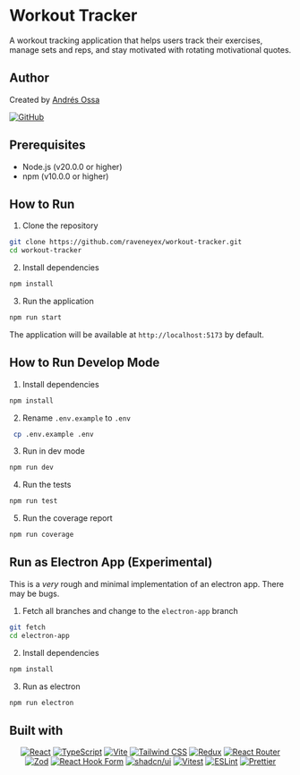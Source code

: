 # Workout Tracker

A workout tracking application that helps users track their exercises, manage sets and reps, and stay motivated with rotating motivational quotes.

## Author

Created by [Andrés Ossa](mailto:andres.ossa@gmail.com)

<a href="https://github.com/raveneyex">
  <img src="https://img.shields.io/badge/GitHub-181717?style=for-the-badge&logo=github&logoColor=white" alt="GitHub" />
</a>

## Prerequisites

- Node.js (v20.0.0 or higher)
- npm (v10.0.0 or higher)

## How to Run

1. Clone the repository

```bash
git clone https://github.com/raveneyex/workout-tracker.git
cd workout-tracker
```

2. Install dependencies

```bash
npm install
```

3. Run the application

```bash
npm run start
```

The application will be available at `http://localhost:5173` by default.

## How to Run Develop Mode

1. Install dependencies

```bash
npm install
```

2. Rename `.env.example` to `.env`

```bash
 cp .env.example .env
```

3. Run in dev mode

```bash
npm run dev
```

4. Run the tests

```bash
npm run test
```

5. Run the coverage report

```bash
npm run coverage
```

## Run as Electron App (Experimental)

This is a _very_ rough and minimal implementation of an electron app. There may be bugs.

1. Fetch all branches and change to the `electron-app` branch

```bash
git fetch
cd electron-app
```

2. Install dependencies

```bash
npm install
```

3. Run as electron

```bash
npm run electron
```

## Built with

<div align="center">
  <a href="https://react.dev/"><img src="https://img.shields.io/badge/React-20232A?style=for-the-badge&logo=react&logoColor=61DAFB" alt="React" /></a>
  <a href="https://www.typescriptlang.org/"><img src="https://img.shields.io/badge/TypeScript-007ACC?style=for-the-badge&logo=typescript&logoColor=white" alt="TypeScript" /></a>
  <a href="https://vitejs.dev/"><img src="https://img.shields.io/badge/Vite-B73BFE?style=for-the-badge&logo=vite&logoColor=FFD62E" alt="Vite" /></a>
  <a href="https://tailwindcss.com/"><img src="https://img.shields.io/badge/Tailwind_CSS-38B2AC?style=for-the-badge&logo=tailwind-css&logoColor=white" alt="Tailwind CSS" /></a>
  <a href="https://redux-toolkit.js.org/"><img src="https://img.shields.io/badge/Redux-593D88?style=for-the-badge&logo=redux&logoColor=white" alt="Redux" /></a>
  <a href="https://reactrouter.com/"><img src="https://img.shields.io/badge/React_Router-CA4245?style=for-the-badge&logo=react-router&logoColor=white" alt="React Router" /></a>
  <a href="https://zod.dev/"><img src="https://img.shields.io/badge/Zod-1A1A1A?style=for-the-badge&logo=zod&logoColor=white" alt="Zod" /></a>
  <a href="https://react-hook-form.com/"><img src="https://img.shields.io/badge/React_Hook_Form-EC5990?style=for-the-badge&logo=react-hook-form&logoColor=white" alt="React Hook Form" /></a>
  <a href="https://ui.shadcn.com/"><img src="https://img.shields.io/badge/shadcn/ui-000000?style=for-the-badge&logo=shadcn&logoColor=white" alt="shadcn/ui" /></a>
  <a href="https://vitest.dev/"><img src="https://img.shields.io/badge/Vitest-6E9F18?style=for-the-badge&logo=vitest&logoColor=white" alt="Vitest" /></a>
  <a href="https://eslint.org/"><img src="https://img.shields.io/badge/ESLint-4B32C3?style=for-the-badge&logo=eslint&logoColor=white" alt="ESLint" /></a>
  <a href="https://prettier.io/"><img src="https://img.shields.io/badge/Prettier-F7B93E?style=for-the-badge&logo=prettier&logoColor=black" alt="Prettier" /></a>
</div>
